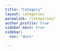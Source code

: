 ```yaml
---
title: "Category"
layout: categories
permalink: /categories/
author_profile: true
sidebar_main: true
sidebar:
  nav: "docs"
  
---
```

